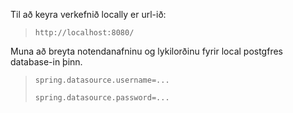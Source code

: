



Til að keyra verkefnið locally er url-ið: 
>  `http://localhost:8080/`

Muna að breyta notendanafninu og lykilorðinu fyrir local postgfres database-in þinn.
> `spring.datasource.username=...`
> 
> `spring.datasource.password=...`
